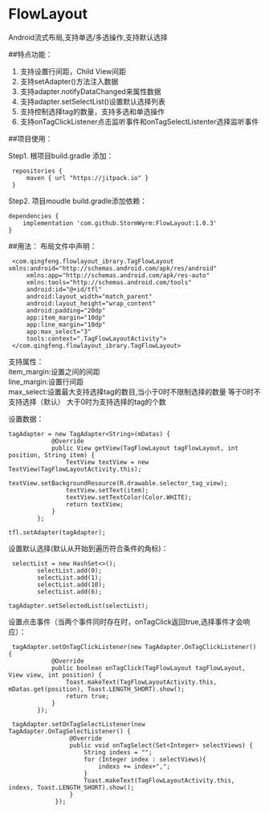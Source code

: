 # FlowLayout
Android流式布局,支持单选/多选操作,支持默认选择

##特点功能：
1. 支持设置行间距，Child View间距
2. 支持setAdapter()方法注入数据
4. 支持adapter.notifyDataChanged来属性数据
5. 支持adapter.setSelectList()设置默认选择列表
5. 支持控制选择tag的数量，支持多选和单选操作
6. 支持onTagClickListener点击监听事件和onTagSelectListenter选择监听事件

##项目使用：  

 Step1. 根项目build.gradle 添加：
 
 
     repositories {
         maven { url "https://jitpack.io" }
     }  
     
     
 Step2. 项目moudle build.gradle添加依赖：
    
    
    dependencies {
        implementation 'com.github.StormWyrm:FlowLayout:1.0.3'
    }

##用法：
 布局文件中声明：
 
 
     <com.qingfeng.flowlayout_ibrary.TagFlowLayout xmlns:android="http://schemas.android.com/apk/res/android"
         xmlns:app="http://schemas.android.com/apk/res-auto"
         xmlns:tools="http://schemas.android.com/tools"
         android:id="@+id/tfl"
         android:layout_width="match_parent"
         android:layout_height="wrap_content"
         android:padding="20dp"
         app:item_margin="10dp"
         app:line_margin="10dp"
         app:max_select="3"
         tools:context=".TagFlowLayoutActivity">
     </com.qingfeng.flowlayout_ibrary.TagFlowLayout>
     
     
 支持属性：  
 item_margin:设置之间的间距  
 line_margin:设置行间距  
 max_select:设置最大支持选择tag的数目,当小于0时不限制选择的数量 等于0时不支持选择（默认） 大于0时为支持选择的tag的个数
 
 设置数据：
 
    tagAdapter = new TagAdapter<String>(mDatas) {
                @Override
                public View getView(TagFlowLayout tagFlowLayout, int position, String item) {
                    TextView textView = new TextView(TagFlowLayoutActivity.this);
                    textView.setBackgroundResource(R.drawable.selector_tag_view);
                    textView.setText(item);
                    textView.setTextColor(Color.WHITE);
                    return textView;
                }
            };
            
    tfl.setAdapter(tagAdapter);
   
   
 设置默认选择(默认从开始到遍历符合条件的角标)：
 
     selectList = new HashSet<>();
            selectList.add(0);
            selectList.add(1);
            selectList.add(10);
            selectList.add(6);
            
    tagAdapter.setSelectedList(selectList);
    
 设置点击事件（当两个事件同时存在时，onTagClick返回true,选择事件才会响应）：
    
     tagAdapter.setOnTagClickListener(new TagAdapter.OnTagClickListener() {
                @Override
                public boolean onTagClick(TagFlowLayout tagFlowLayout, View view, int position) {
                    Toast.makeText(TagFlowLayoutActivity.this, mDatas.get(position), Toast.LENGTH_SHORT).show();
                    return true;
                }
            });
            
     tagAdapter.setOnTagSelectListener(new TagAdapter.OnTagSelectListener() {
                     @Override
                     public void onTagSelect(Set<Integer> selectViews) {
                         String indexs = "";
                         for (Integer index : selectViews){
                             indexs += index+",";
                         }
                         Toast.makeText(TagFlowLayoutActivity.this, indexs, Toast.LENGTH_SHORT).show();
                     }
                 });



